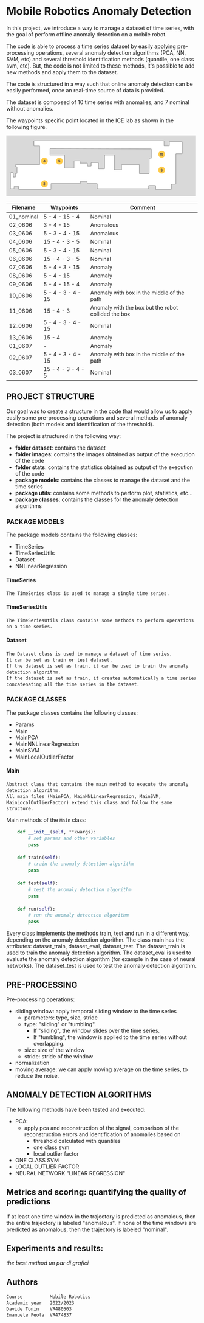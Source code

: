 # Mobile Robotics Anomaly Detection

In this project, we introduce a way to manage a dataset of time series, with the goal of perform offline anomaly detection on a mobile robot.

The code is able to process a time series dataset by easily applying pre-processing operations, several anomaly detection algorithms (PCA, NN, SVM, etc) and several threshold identification methods (quantile, one class svm, etc).
But, the code is not limited to these methods, it's possible to add new methods and apply them to the dataset.

The code is structured in a way such that online anomaly detection can be easily performed, once an real-time source of data is provided.

The dataset is composed of 10 time series with anomalies, and 7 nominal without anomalies.

The waypoints specific point located in the ICE lab as shown in the following figure.

<img src="doc/img/05_ice_waypoints.png" width="500">



| Filename   | Waypoints          | Comment                                             |
| ---------- | ------------------ | --------------------------------------------------- |
| 01_nominal | 5 - 4 - 15 - 4     | Nominal                                             |
| 02_0606    | 3 - 4 - 15         | Anomalous                                           |
| 03_0606    | 5 - 3 - 4 - 15     | Anomalous                                           |
| 04_0606    | 15 - 4 - 3 - 5     | Nominal                                             |
| 05_0606    | 5 - 3 - 4 - 15     | Nominal                                             |
| 06_0606    | 15 - 4 - 3 - 5     | Nominal                                             |
| 07_0606    | 5 - 4 - 3 - 15     | Anomaly                                             |
| 08_0606    | 5 - 4 - 15         | Anomaly                                             |
| 09_0606    | 5 - 4 - 15 - 4     | Anomaly                                             |
| 10_0606    | 5 - 4 - 3 - 4 - 15 | Anomaly with box in the middle of the path          |
| 11_0606    | 15 - 4 - 3         | Anomaly with the box but the robot collided the box |
| 12_0606    | 5 - 4 - 3 - 4 - 15 | Nominal                                             |
| 13_0606    | 15 - 4             | Anomaly                                             |
| 01_0607    | -                  | Anomaly                                             |
| 02_0607    | 5 - 4 - 3 - 4 - 15 | Anomaly with box in the middle of the path          |
| 03_0607    | 15 - 4 - 3 - 4 - 5 | Nominal                                             |


## PROJECT STRUCTURE
Our goal was to create a structure in the code that would allow us to apply easily some pre-processing operations and several methods of anomaly detection (both models and identification of the threshold).

The project is structured in the following way:
* **folder dataset**: contains the dataset
* **folder images**: contains the images obtained as output of the execution of the code
* **folder stats**: contains the statistics obtained as output of the execution of the code
* **package models**: contains the classes to manage the dataset and the time series
* **package utils**: contains some methods to perform plot, statistics, etc...
* **package classes**: contains the classes for the anomaly detection algorithms

### PACKAGE MODELS
The package models contains the following classes:
- TimeSeries
- TimeSeriesUtils
- Dataset
- NNLinearRegression

#### TimeSeries
	The TimeSeries class is used to manage a single time series.

#### TimeSeriesUtils
	The TimeSeriesUtils class contains some methods to perform operations on a time series.

#### Dataset
	The Dataset class is used to manage a dataset of time series.
	It can be set as train or test dataset.
	If the dataset is set as train, it can be used to train the anomaly detection algorithm.
	If the dataset is set as train, it creates automatically a time series concatenating all the time series in the dataset.

### PACKAGE CLASSES
The package classes contains the following classes:
- Params
- Main
- MainPCA
- MainNNLinearRegression
- MainSVM
- MainLocalOutlierFactor

#### Main
	Abstract class that contains the main method to execute the anomaly detection algorithm.
	All main files (MainPCA, MainNNLinearRegression, MainSVM, MainLocalOutlierFactor) extend this class and follow the same 
	structure.

Main methods of the ``Main`` class:
```python
	def __init__(self, **kwargs):
		# set params and other variables
		pass

	def train(self):
		# train the anomaly detection algorithm
		pass
	
	def test(self):
		# test the anomaly detection algorithm
		pass
	
	def run(self):
		# run the anomaly detection algorithm
		pass
```
Every class implements the methods train, test and run in a different way, depending on the anomaly detection algorithm.
The class main has the attributes: dataset_train, dataset_eval, dataset_test.
The dataset_train is used to train the anomaly detection algorithm.
The dataset_eval is used to evaluate the anomaly detection algorithm (for example in the case of neural networks).
The dataset_test is used to test the anomaly detection algorithm.

## PRE-PROCESSING
Pre-processing operations:
- sliding window: apply temporal sliding window to the time series
	- parameters: type, size, stride
    - type: "sliding" or "tumbling". 
      - If "sliding", the window slides over the time series. 
      - If "tumbling", the window is applied to the time series without overlapping.
    - size: size of the window
    - stride: stride of the window
- normalization
- moving average: we can apply moving average on the time series, to reduce the noise.

## ANOMALY DETECTION ALGORITHMS
The following methods have been tested and executed:
- PCA:
  - apply pca and reconstruction of the signal, comparison of the reconstruction errors and identification of anomalies based on
	- threshold calculated with quantiles
	- one class svm
	- local outlier factor
- ONE CLASS SVM
- LOCAL OUTLIER FACTOR
- NEURAL NETWORK "LINEAR REGRESSION"

## Metrics and scoring: quantifying the quality of predictions
If at least one time window in the trajectory is predicted as anomalous, then the entire trajectory is labeled "anomalous".
If none of the time windows are predicted as anomalous, then the trajectory is labeled "nominal".

## Experiments and results:
*the best method*
*un par di grafici*

## Authors
    Course          Mobile Robotics
    Academic year   2022/2023
    Davide Tonin    VR480503
    Emanuele Feola  VR474837

